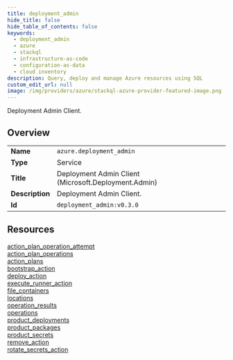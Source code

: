 ```yaml
---
title: deployment_admin
hide_title: false
hide_table_of_contents: false
keywords:
  - deployment_admin
  - azure
  - stackql
  - infrastructure-as-code
  - configuration-as-data
  - cloud inventory
description: Query, deploy and manage Azure resources using SQL
custom_edit_url: null
image: /img/providers/azure/stackql-azure-provider-featured-image.png
---
```

Deployment Admin Client.  
    

## Overview
<table><tbody>
<tr><td><b>Name</b></td><td><code>azure.deployment_admin</code></td></tr>
<tr><td><b>Type</b></td><td>Service</td></tr>
<tr><td><b>Title</b></td><td>Deployment Admin Client (Microsoft.Deployment.Admin)</td></tr>
<tr><td><b>Description</b></td><td>Deployment Admin Client.</td></tr>
<tr><td><b>Id</b></td><td><code>deployment_admin:v0.3.0</code></td></tr>
</tbody></table>

## Resources
<div class="row">
<div class="providerDocColumn">
<a href="/providers/azure/deployment_admin/action_plan_operation_attempt/">action_plan_operation_attempt</a><br />
<a href="/providers/azure/deployment_admin/action_plan_operations/">action_plan_operations</a><br />
<a href="/providers/azure/deployment_admin/action_plans/">action_plans</a><br />
<a href="/providers/azure/deployment_admin/bootstrap_action/">bootstrap_action</a><br />
<a href="/providers/azure/deployment_admin/deploy_action/">deploy_action</a><br />
<a href="/providers/azure/deployment_admin/execute_runner_action/">execute_runner_action</a><br />
<a href="/providers/azure/deployment_admin/file_containers/">file_containers</a><br />
<a href="/providers/azure/deployment_admin/locations/">locations</a><br />
</div>
<div class="providerDocColumn">
<a href="/providers/azure/deployment_admin/operation_results/">operation_results</a><br />
<a href="/providers/azure/deployment_admin/operations/">operations</a><br />
<a href="/providers/azure/deployment_admin/product_deployments/">product_deployments</a><br />
<a href="/providers/azure/deployment_admin/product_packages/">product_packages</a><br />
<a href="/providers/azure/deployment_admin/product_secrets/">product_secrets</a><br />
<a href="/providers/azure/deployment_admin/remove_action/">remove_action</a><br />
<a href="/providers/azure/deployment_admin/rotate_secrets_action/">rotate_secrets_action</a><br />
</div>
</div>
